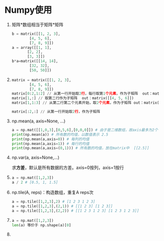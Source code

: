 # Numpy使用

1. 矩阵\*数组相当于矩阵\*矩阵

   ```python
   b = matrix([[1, 2, 3],
           [4, 5, 6],
           [7, 8, 9]])
   a = array([[1, 1],
          [2, 2],
          [3, 3]])
   b*a=matrix([[14, 14],
           [32, 32],
           [50, 50]])
   ```

2. ```python
   matrix = matrix([[1, 2, 3],
           [4, 5, 6],
           [7, 8, 9]])
   matrix[0:2,1:2] // 从第一行开始取2行，每行取第1个元素，作为子矩阵  out：matrix([[2],[5]])
   matrix[1,:] // 取第二行作为子矩阵  out：matrix([[4, 5, 6]])
   matrix[1,1:3] // 从第二行第二个元素开始，取2个元素，作为子矩阵	out：matrix([[5, 6]])
   
   matrix[:2,:] // 从第一行开始取2行，作为子矩阵
   ```




3. np.mean(a, axis=None, ...)

   ```python
   a = np.mat([[1,0,3],[0,5,6],[0,0,0]]) # 由于是二维数组，故axis最多为2个
   print(np.mean(a)) # 所有数的均值，以数值表示	2.5
   print(np.mean(a,axis=0)) # 每列的均值		
   print(np.mean(a,axis=1)) # 每行的均值
   print(np.mean(a,axis=(0,1))) # 所有数的均值，放在matrix中 	[[2.5]]
   ```

4. np.var(a, axis=None,...)

   求**方差**，默认是所有数据的方差。axis=0按列，axis=1按行

5. ```python
   a = np.mat([1,2,3])
   a / 2 # [0.5, 1, 1.5]
   ```

6. np.tile(A, reps)：构造数组，重复A reps次

   ```python
   a = np.tile([1,2,3],2) # [1 2 3 1 2 3]
   a = np.tile([1,2,3],(2,1)) # [[1 2 3] [1 2 3]]
   a = np.tile([1,2,3],(2,2)) # [[1 2 3 1 2 3] [1 2 3 1 2 3]]
   ```

7. ```python
   a = np.mat([1,2,3])
   len(a) 等价于 np.shape(a)[0]
   ```

8. 

